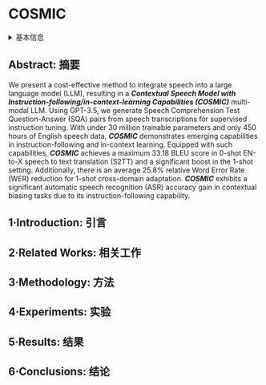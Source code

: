 # COSMIC

<details>
<summary>基本信息</summary>

- 标题: "COSMIC: Data Efficient Instruction-tuning For Speech In-Context Learning"
- 作者:
  - 01 Jing Pan,
  - 02 Jian Wu,
  - 03 Yashesh Gaur,
  - 04 Sunit Sivasankaran,
  - 05 Zhuo Chen,
  - 06 Shujie Liu,
  - 07 Jinyu Li
- 链接:
  - [ArXiv](https://arxiv.org/abs/2311.02248)
  - [Publication]
  - [Github]
  - [Demo]
- 文件:
  - [ArXiv](_PDF/2311.02248v2__COSMIC__Data_Efficient_Instruction-Tuning_for_Speech_In-Context_Learning.pdf)
  - [Publication] #TODO

</details>

## Abstract: 摘要

We present a cost-effective method to integrate speech into a large language model (LLM), resulting in a ***Contextual Speech Model with Instruction-following/in-context-learning Capabilities (COSMIC)*** multi-modal LLM.
Using GPT-3.5, we generate Speech Comprehension Test Question-Answer (SQA) pairs from speech transcriptions for supervised instruction tuning.
With under 30 million trainable parameters and only 450 hours of English speech data, ***COSMIC*** demonstrates emerging capabilities in instruction-following and in-context learning.
Equipped with such capabilities, ***COSMIC*** achieves a maximum 33.18 BLEU score in 0-shot EN-to-X speech to text translation (S2TT) and a significant boost in the 1-shot setting.
Additionally, there is an average 25.8\% relative Word Error Rate (WER) reduction for 1-shot cross-domain adaptation.
***COSMIC*** exhibits a significant automatic speech recognition (ASR) accuracy gain in contextual biasing tasks due to its instruction-following capability.

## 1·Introduction: 引言

## 2·Related Works: 相关工作

## 3·Methodology: 方法

## 4·Experiments: 实验

## 5·Results: 结果

## 6·Conclusions: 结论